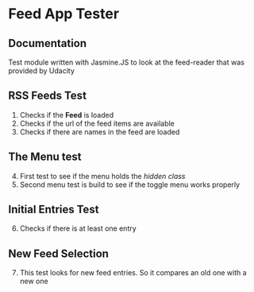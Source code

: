 
# Feed App Tester

## Documentation
Test module written with Jasmine.JS to look at the feed-reader that was provided by Udacity

## RSS Feeds Test
1. Checks if the **Feed** is loaded
2. Checks if the url of the feed items are available
3. Checks if there are names in the feed are loaded

## The Menu test
4. First test to see if the menu holds the _hidden class_
5. Second menu test is build to see if the toggle menu works properly

## Initial Entries Test
6. Checks if there is at least one entry


## New Feed Selection
7. This test looks for new feed entries. So it compares an old one with a new one


